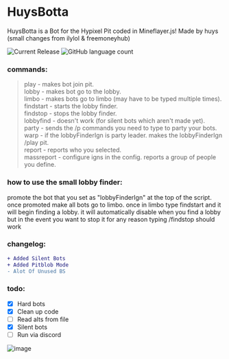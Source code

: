 # HuysBotta
HuysBotta is a Bot for the Hypixel Pit coded in Mineflayer.js! 
Made by huys (small changes from ilylol & freemoneyhub)

![Current Release](https://img.shields.io/github/release/huysuh/HuysBotta?)
![GitHub language count](https://img.shields.io/github/languages/count/huysuh/HuysBotta?) 

### commands:
>play - makes bot join pit. <br>
>lobby - makes bot go to the lobby. <br>
>limbo - makes bots go to limbo (may have to be typed multiple times). <br>
>findstart - starts the lobby finder. <br>
>findstop - stops the lobby finder. <br>
>lobbyfind - doesn't work (for silent bots which aren't made yet). <br>
>party - sends the /p commands you need to type to party your bots. <br>
>warp - if the lobbyFinderIgn is party leader. makes the lobbyFinderIgn /play pit. <br>
>report <ign> - reports who you selected. <br>
>massreport - configure igns in the config. reports a group of people you define. <br>


### how to use the small lobby finder:
promote the bot that you set as "lobbyFinderIgn" at the top of the script. once promoted make all bots go to limbo. once in limbo type findstart and it will begin finding a lobby. it will automatically disable when you find a lobby but in the event you want to stop it for any reason typing /findstop should work

### changelog:
```diff
+ Added Silent Bots
+ Added Pitblob Mode
- Alot Of Unused BS
```
  
### todo:
  - [x]  Hard bots
  - [x]  Clean up code
  - [ ]  Read alts from file
  - [x] Silent bots 
  - [ ] Run via discord
  
![image](https://user-images.githubusercontent.com/90770502/213885174-5d61f231-c810-4617-bcb2-a2094be83403.png)

